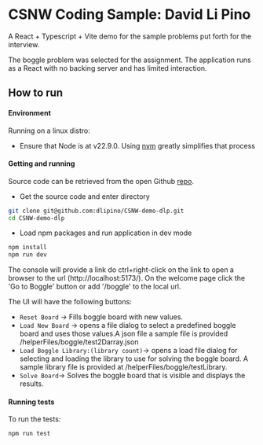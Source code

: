 # CSNW Coding Sample: David Li Pino

A React + Typescript + Vite demo for the sample problems put forth for the interview.

The boggle problem was selected for the assignment.
The application runs as a React with no backing server and has limited interaction.


## How to run
#### Environment
Running on a linux distro:
- Ensure that Node is at v22.9.0. Using [nvm](https://github.com/nvm-sh/nvm) greatly simplifies that process

#### Getting and running
Source code can be retrieved from the open Github [repo](https://github.com/dlipino/CSNW-demo-dlp).

- Get the source code and enter directory
```bash
git clone git@github.com:dlipino/CSNW-demo-dlp.git
cd CSNW-demo-dlp
```
- Load npm packages and run application in dev mode
```bash
npm install
npm run dev
```
The console will provide a link do ctrl+right-click on the link to open a browser to the url (http://localhost:5173/).
On the welcome page click the 'Go to Boggle' button or add '/boggle' to the local url.

The UI will have the following buttons:
- `Reset Board` -> Fills boggle board with new values.
- `Load New Board` -> opens a file dialog to select a predefined boggle board and uses those values.A json file a sample file is provided /helperFiles/boggle/test2Darray.json
- `Load Boggle Library:(library count)`-> opens a load file dialog for selecting and loading the library to use for solving the boggle board. A sample library file is provided at /helperFiles/boggle/testLibrary.
- `Solve Board`-> Solves the boggle board that is visible and displays the results.


#### Running tests

To run the tests:
```bash
npm run test
```
